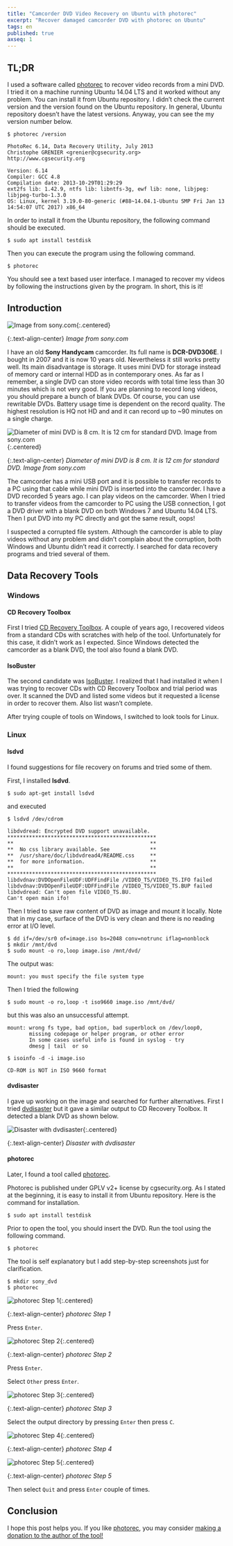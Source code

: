 ```yaml
---
title: "Camcorder DVD Video Recovery on Ubuntu with photorec"
excerpt: "Recover damaged camcorder DVD with photorec on Ubuntu"
tags: en
published: true
axseq: 1
---
```


## TL;DR

I used a software called [photorec](https://www.cgsecurity.org/wiki/PhotoRec) to
recover video records from a mini DVD. I tried it on a machine running Ubuntu
14.04 LTS and it worked without any problem. You can install it from Ubuntu
repository. I didn’t check the current version and the version found on the
Ubuntu repository. In general, Ubuntu repository doesn’t have the latest
versions. Anyway, you can see the my version number below.

```text
$ photorec /version

PhotoRec 6.14, Data Recovery Utility, July 2013
Christophe GRENIER <grenier@cgsecurity.org>
http://www.cgsecurity.org

Version: 6.14
Compiler: GCC 4.8
Compilation date: 2013-10-29T01:29:29
ext2fs lib: 1.42.9, ntfs lib: libntfs-3g, ewf lib: none, libjpeg: libjpeg-turbo-1.3.0
OS: Linux, kernel 3.19.0-80-generic (#88~14.04.1-Ubuntu SMP Fri Jan 13 14:54:07 UTC 2017) x86_64
```

In order to install it from the Ubuntu repository, the following command should
be executed.

```shell
$ sudo apt install testdisk
```

Then you can execute the program using the following command.

```shell
$ photorec
```

You should see a text based user interface. I managed to recover my videos by
following the instructions given by the program. In short, this is it!

## Introduction

![Image from sony.com](/assets/img/17/1-a.jpg){:.centered}

{:.text-align-center}
*Image from sony.com*

I have an old **Sony Handycam** camcorder. Its full name is **DCR-DVD306E**. I
bought in 2007 and it is now 10 years old. Nevertheless it still works pretty
well. Its main disadvantage is storage. It uses mini DVD for storage instead of
memory card or internal HDD as in contemporary ones. As far as I remember, a
single DVD can store video records with total time less than 30 minutes which is
not very good. If you are planning to record long videos, you should prepare a
bunch of blank DVDs. Of course, you can use rewritable DVDs. Battery usage time
is dependent on the record quality. The highest resolution is HQ not HD and and
it can record up to ~90 minutes on a single charge.

![Diameter of mini DVD is 8 cm. It is 12 cm for standard DVD. Image from sony.com](/assets/img/17/1-b.jpg){:.centered}

{:.text-align-center}
*Diameter of mini DVD is 8 cm. It is 12 cm for standard DVD. Image from sony.com*

The camcorder has a mini USB port and it is possible to transfer records to a PC
using that cable while mini DVD is inserted into the camcorder. I have a DVD
recorded 5 years ago. I can play videos on the camcorder. When I tried to
transfer videos from the camcorder to PC using the USB connection, I got a DVD
driver with a blank DVD on both Windows 7 and Ubuntu 14.04 LTS. Then I put DVD
into my PC directly and got the same result, oops!

I suspected a corrupted file system. Although the camcorder is able to play
videos without any problem and didn’t complain about the corruption, both
Windows and Ubuntu didn’t read it correctly. I searched for data recovery
programs and tried several of them.

## Data Recovery Tools

### Windows

#### CD Recovery Toolbox

First I tried [CD Recovery
Toolbox](https://www.oemailrecovery.com/cd_recovery.html). A couple of years
ago, I recovered videos from a standard CDs with scratches with help of the
tool. Unfortunately for this case, it didn’t work as I expected. Since Windows
detected the camcorder as a blank DVD, the tool also found a blank DVD.

#### IsoBuster

The second candidate was [IsoBuster](https://www.isobuster.com/). I realized
that I had installed it when I was trying to recover CDs with CD Recovery
Toolbox and trial period was over. It scanned the DVD and listed some videos but
it requested a license in order to recover them. Also list wasn’t complete.

After trying couple of tools on Windows, I switched to look tools for Linux.

### Linux

#### lsdvd

I found suggestions for file recovery on forums and tried some of them.

First, I installed **lsdvd**.

```shell
$ sudo apt-get install lsdvd
```

and executed

```shell
$ lsdvd /dev/cdrom
```

```text
libdvdread: Encrypted DVD support unavailable.
************************************************
**                                            **
**  No css library available. See             **
**  /usr/share/doc/libdvdread4/README.css     **
**  for more information.                     **
**                                            **
************************************************
libdvdnav:DVDOpenFileUDF:UDFFindFile /VIDEO_TS/VIDEO_TS.IFO failed
libdvdnav:DVDOpenFileUDF:UDFFindFile /VIDEO_TS/VIDEO_TS.BUP failed
libdvdread: Can't open file VIDEO_TS.BU.
Can't open main ifo!
```

Then I tried to save raw content of DVD as image and mount it locally. Note that
in my case, surface of the DVD is very clean and there is no reading error at
I/O level.

```shell
$ dd if=/dev/sr0 of=image.iso bs=2048 conv=notrunc iflag=nonblock
$ mkdir /mnt/dvd
$ sudo mount -o ro,loop image.iso /mnt/dvd/
```

The output was:

```text
mount: you must specify the file system type
```

Then I tried the following

```shell
$ sudo mount -o ro,loop -t iso9660 image.iso /mnt/dvd/
```

but this was also an unsuccessful attempt.

```text
mount: wrong fs type, bad option, bad superblock on /dev/loop0,
       missing codepage or helper program, or other error
       In some cases useful info is found in syslog - try
       dmesg | tail  or so
```

```shell
$ isoinfo -d -i image.iso
```

```text
CD-ROM is NOT in ISO 9660 format
```

#### dvdisaster

I gave up working on the image and searched for further alternatives. First I
tried [dvdisaster](http://www.dvdisaster.com/en/index.html) but it gave a
similar output to CD Recovery Toolbox. It detected a blank DVD as shown below.

![Disaster with dvdisaster](/assets/img/17/1-c.png){:.centered}

{:.text-align-center}
*Disaster with dvdisaster*

#### photorec

Later, I found a tool called [photorec](http://www.cgsecurity.org/wiki/PhotoRec).

Photorec is published under GPLV v2+ license by cgsecurity.org. As I stated at
the beginning, it is easy to install it from Ubuntu repository. Here is the
command for installation.

```shell
$ sudo apt install testdisk
```

Prior to open the tool, you should insert the DVD. Run the tool using the
following command.

```shell
$ photorec
```

The tool is self explanatory but I add step-by-step screenshots just for
clarification.

```shell
$ mkdir sony_dvd
$ photorec
```

![photorec Step 1](/assets/img/17/1-d.png){:.centered}

{:.text-align-center}
*photorec Step 1*

Press `Enter`.

![photorec Step 2](/assets/img/17/1-e.png){:.centered}

{:.text-align-center}
*photorec Step 2*

Press `Enter`.

Select `Other` press `Enter`.

![photorec Step 3](/assets/img/17/1-f.png){:.centered}

{:.text-align-center}
*photorec Step 3*

Select the output directory by pressing `Enter` then press `C`.

![photorec Step 4](/assets/img/17/1-g.png){:.centered}

{:.text-align-center}
*photorec Step 4*

![photorec Step 5](/assets/img/17/1-h.png){:.centered}

{:.text-align-center}
*photorec Step 5*

Then select `Quit` and press `Enter` couple of times.

## Conclusion

I hope this post helps you. If you like
[photorec](http://www.cgsecurity.org/wiki/PhotoRec), you may consider [making a
donation to the author of the tool!](http://www.cgsecurity.org/wiki/Donation)
